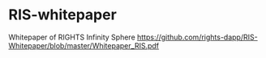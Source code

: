 # RIS-whitepaper
Whitepaper of RIGHTS Infinity Sphere
https://github.com/rights-dapp/RIS-Whitepaper/blob/master/Whitepaper_RIS.pdf
